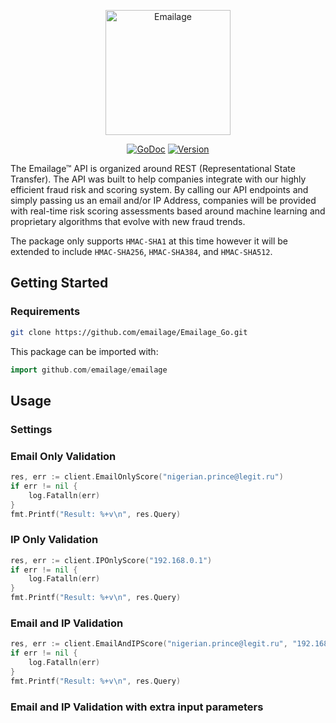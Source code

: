 <p align="center">
  <a href="emailage"><img src="https://www.emailage.com/wp-content/uploads/2018/01/logo-dark.svg" width="200" height="200" border="0" alt="Emailage"></a>
</p>
<p align="center">
  <a href="https://godoc.org/github.com/emailage/Emailage_Go"><img src="https://godoc.org/github.com/emailage/emailage?status.svg" alt="GoDoc"></a>
  <a href="https://github.com/emailage/Emailage_Go/releases"><img src="https://img.shields.io/badge/version-0.1.0-green.svg?" alt="Version"></a>
</p>

The Emailage&#8482; API is organized around REST (Representational State Transfer). The API was built to help companies integrate with our highly efficient fraud risk and scoring system. By calling our API endpoints and simply passing us an email and/or IP Address, companies will be provided with real-time risk scoring assessments based around machine learning and proprietary algorithms that evolve with new fraud trends.

The package only supports `HMAC-SHA1` at this time however it will be extended to include `HMAC-SHA256`, `HMAC-SHA384`, and `HMAC-SHA512`.

## Getting Started

### Requirements

```sh
git clone https://github.com/emailage/Emailage_Go.git
```

This package can be imported with:

```Go
import github.com/emailage/emailage
```

## Usage

### Settings

### Email Only Validation

```Go
res, err := client.EmailOnlyScore("nigerian.prince@legit.ru")
if err != nil {
    log.Fatalln(err)
}
fmt.Printf("Result: %+v\n", res.Query)
```

### IP Only Validation

```Go
res, err := client.IPOnlyScore("192.168.0.1")
if err != nil {
    log.Fatalln(err)
}
fmt.Printf("Result: %+v\n", res.Query)
```

### Email and IP Validation

```Go
res, err := client.EmailAndIPScore("nigerian.prince@legit.ru", "192.168.0.1")
if err != nil {
    log.Fatalln(err)
}
fmt.Printf("Result: %+v\n", res.Query)
```

### Email and IP Validation with extra input parameters